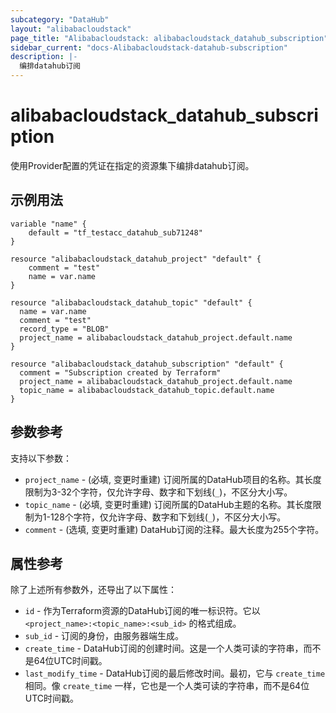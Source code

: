 ```yaml
---
subcategory: "DataHub"
layout: "alibabacloudstack"
page_title: "Alibabacloudstack: alibabacloudstack_datahub_subscription"
sidebar_current: "docs-Alibabacloudstack-datahub-subscription"
description: |- 
  编排datahub订阅
---
```


# alibabacloudstack_datahub_subscription

使用Provider配置的凭证在指定的资源集下编排datahub订阅。

## 示例用法

```hcl
variable "name" {
    default = "tf_testacc_datahub_sub71248"
}

resource "alibabacloudstack_datahub_project" "default" {
    comment = "test"
    name = var.name
}

resource "alibabacloudstack_datahub_topic" "default" {
  name = var.name
  comment = "test"
  record_type = "BLOB"
  project_name = alibabacloudstack_datahub_project.default.name
}

resource "alibabacloudstack_datahub_subscription" "default" {
  comment = "Subscription created by Terraform"
  project_name = alibabacloudstack_datahub_project.default.name
  topic_name = alibabacloudstack_datahub_topic.default.name
}
```

## 参数参考

支持以下参数：
  * `project_name` - (必填, 变更时重建) 订阅所属的DataHub项目的名称。其长度限制为3-32个字符，仅允许字母、数字和下划线(`_`)，不区分大小写。
  * `topic_name` - (必填, 变更时重建) 订阅所属的DataHub主题的名称。其长度限制为1-128个字符，仅允许字母、数字和下划线(`_`)，不区分大小写。
  * `comment` - (选填, 变更时重建) DataHub订阅的注释。最大长度为255个字符。

## 属性参考

除了上述所有参数外，还导出了以下属性：
  * `id` - 作为Terraform资源的DataHub订阅的唯一标识符。它以 `<project_name>:<topic_name>:<sub_id>` 的格式组成。
  * `sub_id` - 订阅的身份，由服务器端生成。
  * `create_time` - DataHub订阅的创建时间。这是一个人类可读的字符串，而不是64位UTC时间戳。
  * `last_modify_time` - DataHub订阅的最后修改时间。最初，它与 `create_time` 相同。像 `create_time` 一样，它也是一个人类可读的字符串，而不是64位UTC时间戳。
